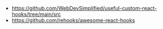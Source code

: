 - https://github.com/WebDevSimplified/useful-custom-react-hooks/tree/main/src
- https://github.com/rehooks/awesome-react-hooks
